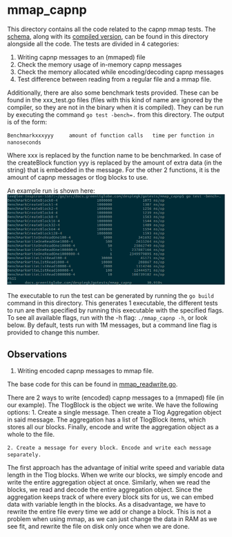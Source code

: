 # mmap_capnp

This directory contains all the code related to the capnp mmap tests. The [schema](tlog_schema.capnp),
along with its [compiled version](tlog_schema.capnp.go), can be found in this directory
alongside all the code.
The tests are divided in 4 categories:

  1. Writing capnp messages to an (mmaped) file
  2. Check the memory usage of in-memory capnp messages
  3. Check the memory allocated while encoding/decoding capnp messages
  4. Test difference between reading from a regular file and a mmap file.

Additionally, there are also some benchmark tests provided. These can be found in the
xxx_test.go files (files with this kind of name are ignored by the compiler, so
they are not in the binary when it is compiled). They can be run by executing the
command `go test -bench=.` from this directory. The output is of the form:
```
Benchmarkxxxyyy     amount of function calls   time per function in nanoseconds
```

Where xxx is replaced by the function name to be benchmarked. In case of the
createBlock function yyy is replaced by the amount of extra data (in the string)
that is embedded in the message. For the other 2 functions, it is the amount of
capnp messages or tlog blocks to use.

An example run is shown here: ![benchmark example](benchmark_example.png)

The executable to run the test can be generated by running the `go build` command
in this directory. This generates 1 executable, the different tests to run are then
specified by running this executable with the specified flags. To see all available flags,
run with the -h flag: `./mmap_capnp -h`, or look below. By default, tests run with 1M
messages, but a command line flag is provided to change this number.

## Observations

  1. Writing encoded capnp messages to mmap file.

The base code for this can be found in [mmap_readwrite.go](mmap_readwrite.go).

There are 2 ways to write (encoded) capnp messages to a (mmaped) file (in our example).
The TlogBlock is the object we write. We have the following options:
    1. Create a single message. Then create a Tlog Aggregation object in said message.
    The aggregation has a list of TlogBlock items, which stores all our blocks.
    Finally, encode and write the aggregation object as a whole to the file.

    2. Create a message for every block. Encode and write each message separately.

The first approach has the advantage of initial write speed and variable data length
in the Tlog blocks. When we write our blocks, we simply encode and write the entire
aggregation object at once. Similarly, when we read the blocks, we read and decode
the entire aggregation object. Since the aggregation keeps track of where every block
sits for us, we can embed data with variable length in the blocks. As a disadvantage,
we have to rewrite the entire file every time we add or change a block. This is not
a problem when using mmap, as we can just change the data in RAM as we see fit, and
rewrite the file on disk only once when we are done.
